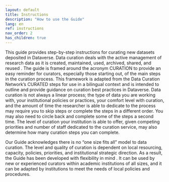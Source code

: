 ```yaml
---
layout: default
title: Instructions
description: "How to use the Guide"
lang: en
ref: instructions
nav_order: 2
has_children: true
---
```


This guide provides step-by-step instructions for curating new datasets deposited in Dataverse. Data curation deals with the active management of research data as it is created, maintained, used, archived, shared, and reused . The guide is framed around the acronym CURATION to provide an easy reminder for curators, especially those starting out, of the main steps in the curation process. This framework is adapted from the Data Curation Network’s CURATED steps  for use in a bilingual context and is intended to outline and provide guidance on curation best practices in Dataverse. Data curation is not always a linear process; the type of data you are working with, your institutional policies or practices, your comfort level with curation, and the amount of time the researcher is able to dedicate to the process may require you to skip steps or complete the steps in a different order. You may also need to circle back and complete some of the steps a second time. The level of curation your institution is able to offer, given competing priorities and number of staff dedicated to the curation service, may also determine how many curation steps you can complete. 

Our Guide acknowledges there is no “one size fits all” model to data curation. The level and quality of curation is dependent on local resourcing, capacity, policies, priorities, and institutional strategic direction. As a result, the Guide has been developed with flexibility in mind . It can be used by new or experienced curators within academic institutions of all sizes, and it can be adapted by institutions to meet the needs of local policies and procedures.
